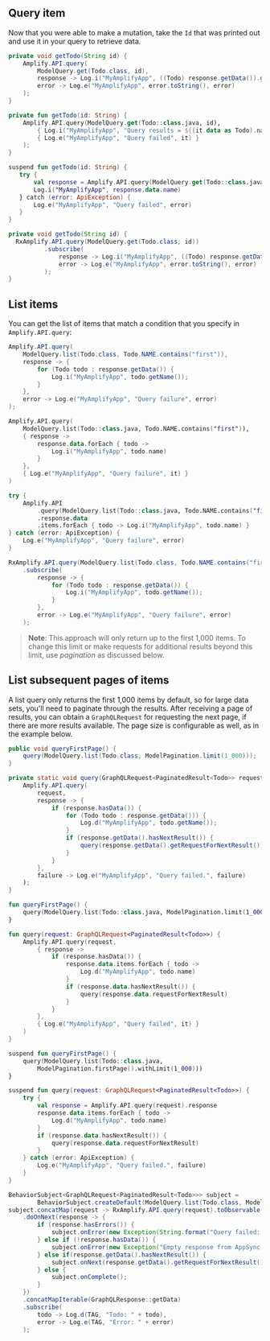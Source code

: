## Query item

Now that you were able to make a mutation, take the `Id` that was printed out and use it in your query to retrieve data.

<amplify-block-switcher>
<amplify-block name="Java">

```java
private void getTodo(String id) {
    Amplify.API.query(
        ModelQuery.get(Todo.class, id),
        response -> Log.i("MyAmplifyApp", ((Todo) response.getData()).getName()),
        error -> Log.e("MyAmplifyApp", error.toString(), error)
    );
}
```

</amplify-block>
<amplify-block name="Kotlin - Callbacks">

```kotlin
private fun getTodo(id: String) {
    Amplify.API.query(ModelQuery.get(Todo::class.java, id),
        { Log.i("MyAmplifyApp", "Query results = ${(it.data as Todo).name}") },
        { Log.e("MyAmplifyApp", "Query failed", it) }
    );
}
```

</amplify-block>
<amplify-block name="Kotlin - Coroutines (Beta)">

```kotlin
suspend fun getTodo(id: String) {
   try {
       val response = Amplify.API.query(ModelQuery.get(Todo::class.java, id))
       Log.i("MyAmplifyApp", response.data.name)
   } catch (error: ApiException) {
       Log.e("MyAmplifyApp", "Query failed", error)
   }
}
```

</amplify-block>
<amplify-block name="RxJava">

```java
private void getTodo(String id) {
  RxAmplify.API.query(ModelQuery.get(Todo.class, id))
          .subscribe(
              response -> Log.i("MyAmplifyApp", ((Todo) response.getData()).getName()),
              error -> Log.e("MyAmplifyApp", error.toString(), error)
          );
}
```

</amplify-block>
</amplify-block-switcher>

## List items

You can get the list of items that match a condition that you specify in `Amplify.API.query`:

<amplify-block-switcher>
<amplify-block name="Java">

```java
Amplify.API.query(
    ModelQuery.list(Todo.class, Todo.NAME.contains("first")),
    response -> {
        for (Todo todo : response.getData()) {
            Log.i("MyAmplifyApp", todo.getName());
        }
    },
    error -> Log.e("MyAmplifyApp", "Query failure", error)
);
```

</amplify-block>
<amplify-block name="Kotlin - Callbacks">

```kotlin
Amplify.API.query(
    ModelQuery.list(Todo::class.java, Todo.NAME.contains("first")),
    { response ->
        response.data.forEach { todo ->
            Log.i("MyAmplifyApp", todo.name)
        }
    },
    { Log.e("MyAmplifyApp", "Query failure", it) }
)
```

</amplify-block>
<amplify-block name="Kotlin - Coroutines (Beta)">

```kotlin
try {
    Amplify.API
        .query(ModelQuery.list(Todo::class.java, Todo.NAME.contains("first")))
        .response.data
        .items.forEach { todo -> Log.i("MyAmplifyApp", todo.name) }
} catch (error: ApiException) {
    Log.e("MyAmplifyApp", "Query failure", error)
}
```

</amplify-block>
<amplify-block name="RxJava">

```java 
RxAmplify.API.query(ModelQuery.list(Todo.class, Todo.NAME.contains("first"))
    .subscribe(
        response -> {
            for (Todo todo : response.getData()) {
                Log.i("MyAmplifyApp", todo.getName());
            }
        },
        error -> Log.e("MyAmplifyApp", "Query failure", error)
    );
```

</amplify-block>
</amplify-block-switcher>

> **Note**: This approach will only return up to the first 1,000 items.  To change this limit or make requests for additional results beyond this limit, use *pagination* as discussed below.

## List subsequent pages of items

A list query only returns the first 1,000 items by default, so for large data sets, you'll need to paginate through the results.  After receiving a page of results, you can obtain a `GraphQLRequest` for requesting the next page, if there are more results available.  The page size is configurable as well, as in the example below.

<amplify-block-switcher>
<amplify-block name="Java">

```java
public void queryFirstPage() {
    query(ModelQuery.list(Todo.class, ModelPagination.limit(1_000)));
}

private static void query(GraphQLRequest<PaginatedResult<Todo>> request) {
    Amplify.API.query(
        request,
        response -> {
            if (response.hasData()) {
                for (Todo todo : response.getData())) {
                    Log.d("MyAmplifyApp", todo.getName());
                }
                if (response.getData().hasNextResult()) {
                    query(response.getData().getRequestForNextResult());
                }
            }
        },
        failure -> Log.e("MyAmplifyApp", "Query failed.", failure)
    );
}
```

</amplify-block>
<amplify-block name="Kotlin - Callbacks">

```kotlin
fun queryFirstPage() {
    query(ModelQuery.list(Todo::class.java, ModelPagination.limit(1_000)))
}

fun query(request: GraphQLRequest<PaginatedResult<Todo>>) {
    Amplify.API.query(request,
        { response ->
            if (response.hasData()) {
                response.data.items.forEach { todo ->
                    Log.d("MyAmplifyApp", todo.name)
                }
                if (response.data.hasNextResult()) {
                    query(response.data.requestForNextResult)
                }
            }
        },
        { Log.e("MyAmplifyApp", "Query failed", it) }
    )
}
```

</amplify-block>
<amplify-block name="Kotlin - Coroutines (Beta)">

```kotlin
suspend fun queryFirstPage() {
    query(ModelQuery.list(Todo::class.java,
        ModelPagination.firstPage().withLimit(1_000)))
}

suspend fun query(request: GraphQLRequest<PaginatedResult<Todo>>) {
    try {
        val response = Amplify.API.query(request).response
        response.data.items.forEach { todo ->
            Log.d("MyAmplifyApp", todo.name)
        }
        if (response.data.hasNextResult()) {
            query(response.data.requestForNextResult)
        }
    } catch (error: ApiException) {
        Log.e("MyAmplifyApp", "Query failed.", failure)
    }
}
```

</amplify-block>

<amplify-block name="RxJava">

```java
BehaviorSubject<GraphQLRequest<PaginatedResult<Todo>>> subject =
        BehaviorSubject.createDefault(ModelQuery.list(Todo.class, ModelPagination.limit(1_000)));
subject.concatMap(request -> RxAmplify.API.query(request).toObservable())
    .doOnNext(response -> {
        if (response.hasErrors()) {
            subject.onError(new Exception(String.format("Query failed: %s", response.getErrors())));
        } else if (!response.hasData()) {
            subject.onError(new Exception("Empty response from AppSync."));
        } else if(response.getData().hasNextResult()) {
            subject.onNext(response.getData().getRequestForNextResult());
        } else {
            subject.onComplete();
        }
    })
    .concatMapIterable(GraphQLResponse::getData)
    .subscribe(
        todo -> Log.d(TAG, "Todo: " + todo),
        error -> Log.e(TAG, "Error: " + error)
    );
```

</amplify-block>
</amplify-block-switcher>
